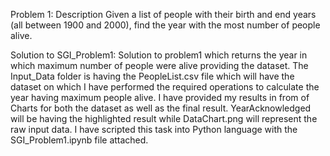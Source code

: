 Problem 1:
Description
Given a list of people with their birth and end years (all between 1900 and 2000), find the year with the most number of people alive.

Solution to SGI_Problem1:
Solution to problem1 which returns the year in which maximum number of people were alive providing the dataset. 
The Input_Data folder is having the PeopleList.csv file which will have the dataset on which I have performed the required operations to calculate the year having maximum people alive.
I have provided my results in from of Charts for both the dataset as well as the final result. YearAcknowledged will be having the highlighted result while DataChart.png will represent the raw input data.
I have scripted this task into Python language with the SGI_Problem1.ipynb file attached.
